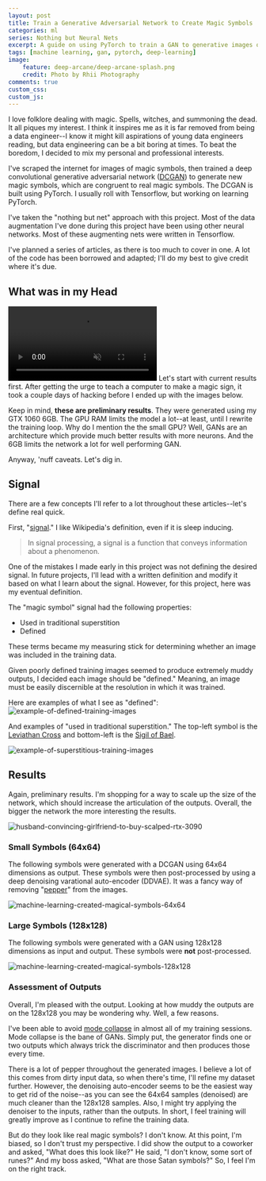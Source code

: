 ```yaml
---
layout: post
title: Train a Generative Adversarial Network to Create Magic Symbols
categories: ml
series: Nothing but Neural Nets
excerpt: A guide on using PyTorch to train a GAN to generative images of magic symbols.
tags: [machine learning, gan, pytorch, deep-learning]
image: 
    feature: deep-arcane/deep-arcane-splash.png
    credit: Photo by Rhii Photography
comments: true
custom_css:
custom_js: 
---
```

I love folklore dealing with magic.  Spells, witches, and summoning the dead.  It all piques my interest.  I think it inspires me as it is far removed from being a data engineer--I know it might kill aspirations of young data engineers reading, but data engineering can be a bit boring at times. To beat the boredom, I decided to mix my personal and professional interests.

I've scraped the internet for images of magic symbols, then trained a deep convolutional generative adversarial network ([DCGAN](https://en.wikipedia.org/wiki/Generative_adversarial_network)) to generate new magic symbols, which are congruent to real magic symbols.  The DCGAN is built using PyTorch.  I usually roll with Tensorflow, but working on learning PyTorch.  

I've taken the "nothing but net" approach with this project.  Most of the data augmentation I've done during this project have been using other neural networks.  Most of these augmenting nets were written in Tensorflow.  

I've planned a series of articles, as there is too much to cover in one.  A lot of the code has been borrowed and adapted; I'll do my best to give credit where it's due.

## What was in my Head
<video class="post-video" autoplay loop muted playsinline>
  <source src="https://ladvien.com/images/movies/thomas_ancient_archives.mp4" 
  title="Searching vampire runes like Deacon from Blade."
  type="video/mp4">
</video>
 Let's start with current results first.  After getting the urge to teach a computer to make a magic sign, it took a couple days of hacking before I ended up with the images below.

 Keep in mind, **these are preliminary results**.  They were generated using my GTX 1060 6GB.  The GPU RAM limits the model a lot--at least, until I rewrite the training loop.  Why do I mention the the small GPU?  Well, GANs are an architecture which provide much better results with more neurons.  And the 6GB limits the network a lot for well performing GAN.

 Anyway, 'nuff caveats.  Let's dig in.


## Signal
There are a few concepts I'll refer to a lot throughout these articles--let's define real quick.

First, "[signal](https://en.wikipedia.org/wiki/Signal)."  I like Wikipedia's definition, even if it is sleep inducing.

> In signal processing, a signal is a function that conveys information about a phenomenon.

One of the mistakes I made early in this project was not defining the desired signal.  In future projects, I'll lead with a written definition and modify it based on what I learn about the signal.  However, for this project, here was my eventual definition.

The "magic symbol" signal had the following properties:
* Used in traditional superstition
* Defined

These terms became my measuring stick for determining whether an image was included in the training data.  

Given poorly defined training images seemed to produce extremely muddy outputs, I decided each image should be "defined."  Meaning, an image must be easily discernible at the resolution in which it was trained.  

Here are examples of what I see as "defined":
![example-of-defined-training-images](/images/deep-arcane/defined_example.png)

And examples of "used in traditional superstition."  The top-left symbol is the [Leviathan Cross](https://symbolism.fandom.com/wiki/The_Leviathan_Cross) and bottom-left is the [Sigil of Bael](https://en.wikipedia.org/wiki/Bael_(demon)).

![example-of-superstitious-training-images](/images/deep-arcane/superstition_example.png)

## Results
Again, preliminary results.  I'm shopping for a way to scale up the size of the network, which should increase the articulation of the outputs.  Overall, the bigger the network the more interesting the results.

![husband-convincing-girlfriend-to-buy-scalped-rtx-3090](/images/deep-arcane/scalped_rtx_3090.jpg)

### Small Symbols (64x64)
The following symbols were generated with a DCGAN using 64x64 dimensions as output.  These symbols were then post-processed by using a deep denoising varational auto-encoder (DDVAE).  It was a fancy way of removing "[pepper](https://en.wikipedia.org/wiki/Salt-and-pepper_noise)" from the images.

![machine-learning-created-magical-symbols-64x64](/images/deep-arcane/deep-arcane-sample-64x64.png)

### Large Symbols (128x128)
The following symbols were generated with a GAN using 128x128 dimensions as input and output.  These symbols were **not** post-processed.

![machine-learning-created-magical-symbols-128x128](/images/deep-arcane/deep-arcane-sample-128x128.png)

### Assessment of Outputs
Overall, I'm pleased with the output.  Looking at how muddy the outputs are on the 128x128 you may be wondering why.  Well, a few reasons.

I've been able to avoid [mode collapse](https://developers.google.com/machine-learning/gan/problems#mode-collapse) in almost all of my training sessions.  Mode collapse is the bane of GANs.  Simply put, the generator finds one or two outputs which always trick the discriminator and then produces those every time.

There is a lot of pepper throughout the generated images.  I believe a lot of this comes from dirty input data, so when there's time, I'll refine my dataset further. However, the denoising auto-encoder seems to be the easiest way to get rid of the noise--as you can see the 64x64 samples (denoised) are much cleaner than the 128x128 samples.  Also, I might try applying the denoiser to the inputs, rather than the outputs.  In short, I feel training will greatly improve as I continue to refine the training data.

But do they look like real magic symbols?  I don't know.  At this point, I'm biased, so I don't trust my perspective.  I did show the output to a coworker and asked, "What does this look like?"  He said, "I don't know, some sort of runes?"  And my boss asked, "What are those Satan symbols?"  So, I feel I'm on the right track.

